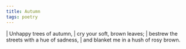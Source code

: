 ```yaml
---
title: Autumn
tags: poetry
---
```


| Unhappy trees of autumn,
| cry your soft, brown leaves;
| bestrew the streets with a hue of sadness,
| and blanket me in a hush of rosy brown.
